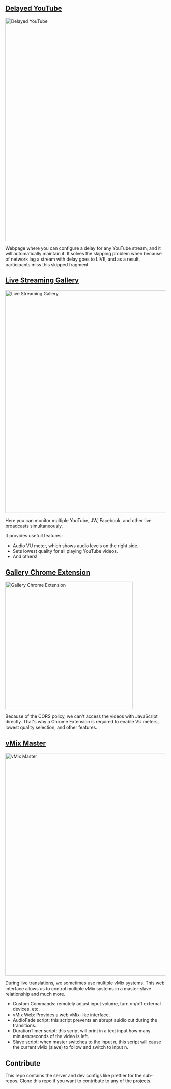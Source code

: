## [Delayed YouTube](https://live-miracles.github.io/delayed-yt/)

<img width="700" alt="Delayed YouTube" src="https://github.com/user-attachments/assets/f929e929-07e4-4359-a7e9-a14f66fd353c">

Webpage where you can configure a delay for any YouTube
stream, and it will automatically maintain it. It solves the
skipping problem when because of network lag a stream with delay
goes to LIVE, and as a result, participants miss this skipped fragment.

## [Live Streaming Gallery](https://live-miracles.github.io/gallery/)

<img width="700" alt="Live Streaming Gallery" src="https://github.com/user-attachments/assets/d1a87eb1-1881-4400-912d-af3303c5e3f9">

Here you can monitor multiple YouTube, JW, Facebook, and other live broadcasts simultaneously.

It provides usefull features:

- Audio VU meter, which shows audio levels on the right side.
- Sets lowest quality for all playing YouTube videos.
- And others!

## [Gallery Chrome Extension](https://live-miracles.github.io/gallery-ext/)

<img width="400" alt="Gallery Chrome Extension" src="https://github.com/user-attachments/assets/c5bd58c8-836c-49cd-b97c-825182708ff3">

Because of the CORS policy, we can't access the videos with JavaScript directly. That's why a Chrome Extension is required to enable VU meters, lowest quality selection, and other features.

## [vMix Master](https://live-miracles.github.io/vmix-master/)

<img width="700" alt="vMix Master" src="https://github.com/user-attachments/assets/ad8fd4e9-939b-4239-84c4-10f47a881c47">

During live translations, we sometimes use multiple vMix systems. This web interface allows us to control multiple vMix systems in a master-slave relationship and much more.

- Custom Commands: remotely adjust input volume, turn on/off external devices, etc.
- vMix Web: Provides a web vMix-like interface.
- AudioFade script: this script prevents an abrupt auidio cut during the transitions.
- DurationTimer script: this script will print in a text input how many minutes:seconds of the video is left.
- Slave script: when master switches to the input n, this script will cause the current vMix (slave) to follow and switch to input n.

## Contribute

This repo contains the server and dev configs like prettier for the sub-repos. Clone this repo if you want to contribute to any of the projects.

